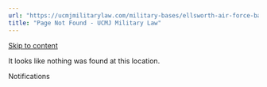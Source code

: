 ```yaml
---
url: "https://ucmjmilitarylaw.com/military-bases/ellsworth-air-force-base-south-dakota-military-defense-lawyer-ucmj-legal-guide/%7Blocation13"
title: "Page Not Found - UCMJ Military Law"
---
```


[Skip to content](https://ucmjmilitarylaw.com/military-bases/ellsworth-air-force-base-south-dakota-military-defense-lawyer-ucmj-legal-guide/%7Blocation13#content)

It looks like nothing was found at this location.

Notifications